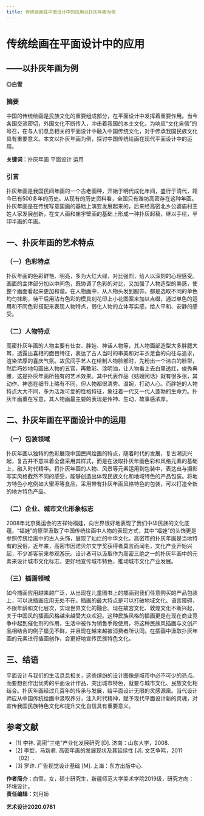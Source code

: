 ```yaml
---
title: 传统绘画在平面设计中的应用以扑灰年画为例
---
```

# 传统绘画在平面设计中的应用
## ——以扑灰年画为例
**◎白雪**

### 摘要
中国的传统绘画是民族文化的重要组成部分，在平面设计中发挥着重要作用。当今各国交流密切，外国文化不断传入，冲击着我国的本土文化，为响应“文化自信”的号召，在与人们息息相关的平面设计中融入中国传统文化，对于传承我国民族文化具有重要意义。本文以扑灰年画为例，探讨中国传统绘画在现代平面设计中的运用。

**关键词**：扑灰年画 平面设计 运用

### 引言
扑灰年画是我国民间年画的一个古老画种，开始于明代成化年间，盛行于清代，距今已有500多年的历史。从现有的历史资料看，全国只有潍坊高密存在这种年画。扑灰年画是在传统写意国画的基础上演变发展起来的，后来经高密北乡公婆庙村王姓人家发展创新，在文人画和庙宇壁画的基础上形成一种扑灰起稿，继以手绘，半印半画的年画。

## 一、扑灰年画的艺术特点

### （一）色彩特点
扑灰年画的色彩鲜艳、明亮，多为大红大绿，对比强烈，给人以深刻的心理感受。画面的主体部分加以中间色，既协调了色彩的对比，又加强了人物造型的美感，使整个画面看起来更加和谐。在人物画中，从人物头发到服饰，都是选取不同的单色均匀抹刷，待干后用沾有色彩的模具刻花印上小花图案来加以点缀，通过单色的运用和不同色彩搭配来表现人物特点，弱化人物的立体写实感，给人平和、安静的感受。

### （二）人物特点
高密扑灰年画的人物主要有仕女、胖娃、神话人物等，其人物面部造型大多胖腮大耳，透露出喜相的面目特征，表达了古人当时的审美和对丰衣足食的向往与追求，渲染浓厚的喜庆气氛。故民间手艺人在绘制人物脸部时，先粉出一个洁白的脸型，然后巧妙地勾画出人物的五官，再敷彩、涂明油，让人物看上去白里透红，俊秀典雅，这是扑灰年画所独有的艺术效果。其中代表作品《姑嫂闲话》就有很多张，其动作、神态在细节上略有不同，但人物都很清秀、温婉，打动人心。而胖娃的人物特点大大不同，多为活泼可爱的性格特征，象征着一代又一代人蓬勃的生命力。扑灰年画重在写意，其人物画最主要的表现是传神、生动，故事感浓厚。

## 二、扑灰年画在平面设计中的运用

### （一）包装领域
扑灰年画以独特的色彩展现中国民间绘画的特点，随着时代的发展，复古潮流兴起，复古并不意味着全盘采用其样式，而是在汲取扑灰年画色彩和风格元素的基础上，融入时代精华。将扑灰年画的人物、风景等元素运用到包装中，表达出与摄影写实风格截然不同的感受，能够创造出体现民族文化和地域特色的产品包装。将地方特色小吃例如大蜜枣等食品，采用带有扑灰年画风格特色的包装，可以打造全新的地方特色产品。

### （二）企业、城市文化形象标志
2008年北京奥运会的吉祥物福娃，向世界很好地表现了我们中华民族的文化底蕴，“福娃”的原型汲取了中国传统绘画中人物的表现方式，其中“福娃”的头饰更是参照传统绘画中的古人头饰，展现了灿烂的中华文化。高密市的扑灰年画是当地特有的民俗，近年来，高密市因诺贝尔文学奖获得者莫言而闻名，文化产业开始兴起，不少游客前来参观游玩。设计者可以汲取作为高密三绝之一的扑灰年画中的元素来设计城市文化标志，更好地宣传城市特色，推动城市文化产业发展。

### （三）插画领域
如今插画应用越来越广泛，从出现在儿童图书上的插画到我们任意购买的产品包装上，可以说插画应用无处不在。插画的最大特点是可以打破地域文化、语言障碍，不限年龄和文化层次，实现世界文化的融合。现在故宫文化、敦煌文化不断兴起，关于中国风的插画风格越来越受大众欢迎。这种民族风格的插画更是在现在商业竞争中起到催化剂的作用，生活中被作为销售手段使用，将这种民族风插画与文创产品相结合的例子屡见不鲜，并且现在越来越被消费者所认同。在插画中汲取扑灰年画的元素进行插画创作，会更好地宣传民族特色文化。

## 三、结语
平面设计与我们的生活息息相关，这些缤纷的设计图像是城市中必不可少的亮点。而要想创作出优秀的平面设计作品，突出城市特色，就要与城市文化、民族文化相结合。扑灰年画经过几百年的传承与发展，给平面设计无限的灵感源泉。当代设计师应从中国传统绘画中汲取养分，注入时代精神，赋予现代平面设计新的灵魂，对宣传我国民族特色文化和提升文化自信具有重要意义。

## 参考文献
- [1] 李祎. 高密“三绝”产业化发展研究 [D]. 济南：山东大学，2008.
- [2] 李犁，马新君. 高密年画的发展现状及其延续性 [J]. 文艺争鸣，2011（02）.
- [3] 罗许. 广告视觉设计基础 [M]. 上海：东方出版中心.

**作者简介**：白雪，女，硕士研究生，新疆师范大学美术学院2019级，研究方向：环境设计。  
**责任编辑**：刘月娇

**艺术设计2020.0781**